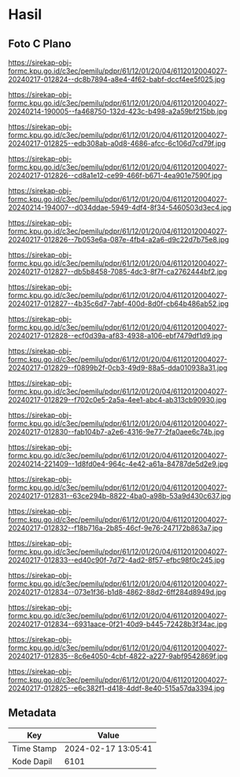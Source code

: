 # Hasil

## Foto C Plano

https://sirekap-obj-formc.kpu.go.id/c3ec/pemilu/pdpr/61/12/01/20/04/6112012004027-20240217-012824--dc8b7894-a8e4-4f62-babf-dccf4ee5f025.jpg

https://sirekap-obj-formc.kpu.go.id/c3ec/pemilu/pdpr/61/12/01/20/04/6112012004027-20240214-190005--fa468750-132d-423c-b498-a2a59bf215bb.jpg

https://sirekap-obj-formc.kpu.go.id/c3ec/pemilu/pdpr/61/12/01/20/04/6112012004027-20240217-012825--edb308ab-a0d8-4686-afcc-6c106d7cd79f.jpg

https://sirekap-obj-formc.kpu.go.id/c3ec/pemilu/pdpr/61/12/01/20/04/6112012004027-20240217-012826--cd8a1e12-ce99-466f-b671-4ea901e7590f.jpg

https://sirekap-obj-formc.kpu.go.id/c3ec/pemilu/pdpr/61/12/01/20/04/6112012004027-20240214-194007--d034ddae-5949-4df4-8f34-5460503d3ec4.jpg

https://sirekap-obj-formc.kpu.go.id/c3ec/pemilu/pdpr/61/12/01/20/04/6112012004027-20240217-012826--7b053e6a-087e-4fb4-a2a6-d9c22d7b75e8.jpg

https://sirekap-obj-formc.kpu.go.id/c3ec/pemilu/pdpr/61/12/01/20/04/6112012004027-20240217-012827--db5b8458-7085-4dc3-8f7f-ca2762444bf2.jpg

https://sirekap-obj-formc.kpu.go.id/c3ec/pemilu/pdpr/61/12/01/20/04/6112012004027-20240217-012827--4b35c6d7-7abf-400d-8d0f-cb64b486ab52.jpg

https://sirekap-obj-formc.kpu.go.id/c3ec/pemilu/pdpr/61/12/01/20/04/6112012004027-20240217-012828--ecf0d39a-af83-4938-a106-ebf7479df1d9.jpg

https://sirekap-obj-formc.kpu.go.id/c3ec/pemilu/pdpr/61/12/01/20/04/6112012004027-20240217-012829--f0899b2f-0cb3-49d9-88a5-dda010938a31.jpg

https://sirekap-obj-formc.kpu.go.id/c3ec/pemilu/pdpr/61/12/01/20/04/6112012004027-20240217-012829--f702c0e5-2a5a-4ee1-abc4-ab313cb90930.jpg

https://sirekap-obj-formc.kpu.go.id/c3ec/pemilu/pdpr/61/12/01/20/04/6112012004027-20240217-012830--fab104b7-a2e6-4316-9e77-2fa0aee6c74b.jpg

https://sirekap-obj-formc.kpu.go.id/c3ec/pemilu/pdpr/61/12/01/20/04/6112012004027-20240214-221409--1d8fd0e4-964c-4e42-a61a-84787de5d2e9.jpg

https://sirekap-obj-formc.kpu.go.id/c3ec/pemilu/pdpr/61/12/01/20/04/6112012004027-20240217-012831--63ce294b-8822-4ba0-a98b-53a9d430c637.jpg

https://sirekap-obj-formc.kpu.go.id/c3ec/pemilu/pdpr/61/12/01/20/04/6112012004027-20240217-012832--f18b716a-2b85-46cf-9e76-247172b863a7.jpg

https://sirekap-obj-formc.kpu.go.id/c3ec/pemilu/pdpr/61/12/01/20/04/6112012004027-20240217-012833--ed40c90f-7d72-4ad2-8f57-efbc98f0c245.jpg

https://sirekap-obj-formc.kpu.go.id/c3ec/pemilu/pdpr/61/12/01/20/04/6112012004027-20240217-012834--073e1f36-b1d8-4862-88d2-6ff284d8949d.jpg

https://sirekap-obj-formc.kpu.go.id/c3ec/pemilu/pdpr/61/12/01/20/04/6112012004027-20240217-012834--6931aace-0f21-40d9-b445-72428b3f34ac.jpg

https://sirekap-obj-formc.kpu.go.id/c3ec/pemilu/pdpr/61/12/01/20/04/6112012004027-20240217-012835--8c6e4050-4cbf-4822-a227-9abf9542869f.jpg

https://sirekap-obj-formc.kpu.go.id/c3ec/pemilu/pdpr/61/12/01/20/04/6112012004027-20240217-012825--e6c382f1-d418-4ddf-8e40-515a57da3394.jpg


## Metadata

| Key        | Value               |
| ---------- | ------------------- |
| Time Stamp | 2024-02-17 13:05:41 |
| Kode Dapil | 6101                |



